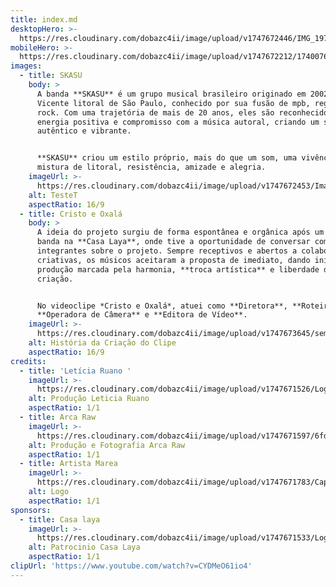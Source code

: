 ```yaml
---
title: index.md
desktopHero: >-
  https://res.cloudinary.com/dobazc4ii/image/upload/v1747672446/IMG_1973_x4q31i.jpg
mobileHero: >-
  https://res.cloudinary.com/dobazc4ii/image/upload/v1747672212/1740076696924_l0sgkq.jpg
images:
  - title: SKASU
    body: >
      A banda **SKASU** é um grupo musical brasileiro originado em 2002 em São
      Vicente litoral de São Paulo, conhecido por sua fusão de mpb, reggae e
      rock. Com uma trajetória de mais de 20 anos, eles são reconhecidos por sua
      energia positiva e compromisso com a música autoral, criando um som
      autêntico e vibrante.


      **SKASU** criou um estilo próprio, mais do que um som, uma vivência, uma
      mistura de litoral, resistência, amizade e alegria.
    imageUrl: >-
      https://res.cloudinary.com/dobazc4ii/image/upload/v1747672453/Imagem_do_WhatsApp_de_2025-05-19_%C3%A0_s_13.30.50_d11ad04e_sd3mnv.jpg
    alt: TesteT
    aspectRatio: 16/9
  - title: Cristo e Oxalá
    body: >
      A ideia do projeto surgiu de forma espontânea e orgânica após um show da
      banda na **Casa Laya**, onde tive a oportunidade de conversar com os
      integrantes sobre o projeto. Sempre receptivos e abertos a colaborações
      criativas, os músicos aceitaram a proposta de imediato, dando início a uma
      produção marcada pela harmonia, **troca artística** e liberdade de
      criação.


      No videoclipe *Cristo e Oxalá*, atuei como **Diretora**, **Roteirista**,
      **Operadora de Câmera** e **Editora de Vídeo**.
    imageUrl: >-
      https://res.cloudinary.com/dobazc4ii/image/upload/v1747673645/semcamila_eu489y.jpg
    alt: História da Criação do Clipe
    aspectRatio: 16/9
credits:
  - title: 'Letícia Ruano '
    imageUrl: >-
      https://res.cloudinary.com/dobazc4ii/image/upload/v1747671526/Logo_-_Let%C3%ADcia_Ruano_-_Fundo_transparente_-_White_osbiox.png
    alt: Produção Leticia Ruano
    aspectRatio: 1/1
  - title: Arca Raw
    imageUrl: >-
      https://res.cloudinary.com/dobazc4ii/image/upload/v1747671597/6fdba60c-04ee-44a9-b062-8919eaa1df5d_nuq1ad.png
    alt: Produção e Fotografia Arca Raw
    aspectRatio: 1/1
  - title: Artista Marea
    imageUrl: >-
      https://res.cloudinary.com/dobazc4ii/image/upload/v1747671783/Captura_de_tela_2025-05-19_132244_jiq3bd.png
    alt: Logo
    aspectRatio: 1/1
sponsors:
  - title: Casa laya
    imageUrl: >-
      https://res.cloudinary.com/dobazc4ii/image/upload/v1747671533/Logo_4_W_1_y3xjjp.png
    alt: Patrocinio Casa Laya
    aspectRatio: 1/1
clipUrl: 'https://www.youtube.com/watch?v=CYDMeO61io4'
---
```


